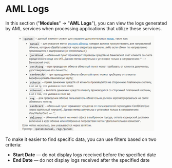 # AML Logs

In this section ("**Modules**" -> "**AML Logs**"), you can view the logs generated by AML services when processing applications that utilize these services.

<figure><img src="../../../.gitbook/assets/image (1173).png" alt=""><figcaption></figcaption></figure>

To make it easier to find specific data, you can use filters based on two criteria:

* **Start Date** — do not display logs received before the specified date
* **End Date** — do not display logs received after the specified date